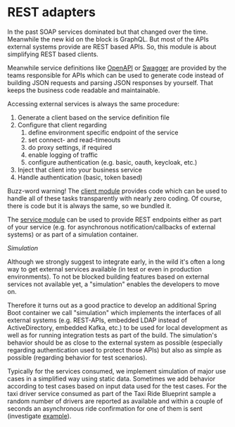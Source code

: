 # REST adapters

In the past SOAP services dominated but that changed over the time. Meanwhile the new kid on the block is GraphQL. But most of the APIs external systems provide are REST based APIs. So, this module is about simplifying REST based clients.

Meanwhile service definitions like [OpenAPI](https://swagger.io/specification/) or [Swagger](https://swagger.io/specification/v2/) are provided by the teams responsible for APIs which can be used to generate code instead of building JSON requests and parsing JSON responses by yourself. That keeps the business code readable and maintainable.

Accessing external services is always the same procedure:

1. Generate a client based on the service definition file
1. Configure that client regarding
    1. define environment specific endpoint of the service
    1. set connect- and read-timeouts
    1. do proxy settings, if required
    1. enable logging of traffic
    1. configure authentication (e.g. basic, oauth, keycloak, etc.)
1. Inject that client into your business service
1. Handle authentication (basic, token based)

Buzz-word warning! The [client module](./client/README.md) provides code which can be used to handle all of these tasks transparently with nearly zero coding. Of course, there is code but it is always the same, so we bundled it.

The [service module](./service/README.md) can be used to provide REST endpoints either as part of your service (e.g. for asynchronous notification/callbacks of external systems) or as part of a simulation container.

*Simulation*

Although we strongly suggest to integrate early, in the wild it's often a long way to get external services available (in test or even in production environments). To not be blocked building features based on external services not available yet, a "simulation" enables the developers to move on.

Therefore it turns out as a good practice to develop an additional Spring Boot container we call "simulation" which implements the interfaces of all external systems (e.g. REST-APIs, embedded LDAP instead of ActiveDirectory, embedded Kafka, etc.) to be used for local development as well as for running integration tests as part of the build. The simulation's behavior should be as close to the external system as possible (especially regarding authentication used to protect those APIs) but also as simple as possible (regarding behavior for test scenarios).

Typically for the services consumed, we implement simulation of major use cases in a simplified way using static data. Sometimes we add behavior according to test cases based on input data used for the test cases. For the taxi driver service consumed as part of the Taxi Ride Blueprint sample a random number of drivers are reported as available and within a couple of seconds an asynchronous ride confirmation for one of them is sent (investigate [example](../../taxi/simulation)).
